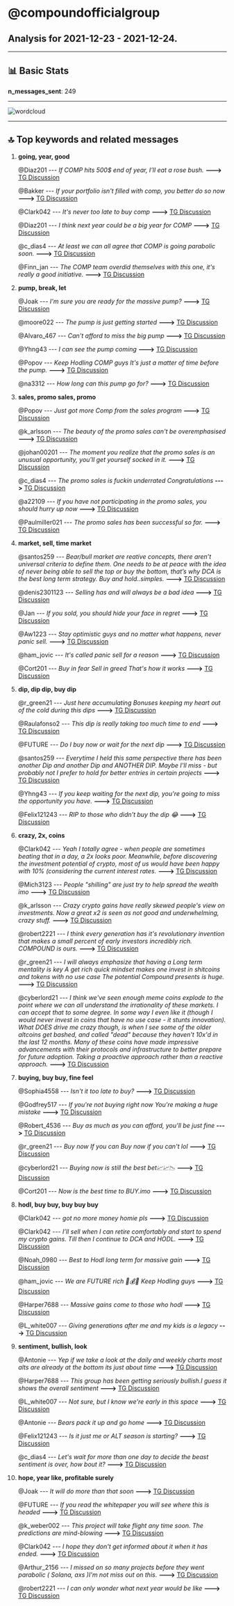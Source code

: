 # **@compoundofficialgroup**
 ## Analysis for **2021-12-23** - **2021-12-24**.

---

## 📊 **Basic Stats**

**n_messages_sent**: 249

---
![wordcloud](compoundofficialgroup_1Days_wordcloud.png)

---


## 🔝 **Top keywords and related messages**

1. **going, year, good**

    @Diaz201 --- *If COMP hits 500$ end of year, I’ll eat a rose bush.* **--->** [TG Discussion](https://t.me/compoundofficialgroup/25243)

    @Bakker --- *If your portfolio isn't filled with comp, you better do so now* **--->** [TG Discussion](https://t.me/compoundofficialgroup/25414)

    @Clark042 --- *It's never too late to buy comp* **--->** [TG Discussion](https://t.me/compoundofficialgroup/25267)

    @Diaz201 --- *I think next year could be a big year for COMP* **--->** [TG Discussion](https://t.me/compoundofficialgroup/25028)

    @c_dias4 --- *At least we can all agree that COMP is going parabolic soon.* **--->** [TG Discussion](https://t.me/compoundofficialgroup/25049)

    @Finn_jan --- *The COMP team overdid themselves with this one, it's really a good initiative.* **--->** [TG Discussion](https://t.me/compoundofficialgroup/25056)

2. **pump, break, let**

    @Joak --- *I'm sure you are ready for the massive pump?* **--->** [TG Discussion](https://t.me/compoundofficialgroup/25368)

    @moore022 --- *The pump is just getting started* **--->** [TG Discussion](https://t.me/compoundofficialgroup/25429)

    @Alvaro_467 --- *Can't afford to miss the big pump* **--->** [TG Discussion](https://t.me/compoundofficialgroup/25427)

    @Yhng43 --- *I can see the pump coming* **--->** [TG Discussion](https://t.me/compoundofficialgroup/25288)

    @Popov --- *Keep Hodling COMP guys It's just a matter of time before the pump.* **--->** [TG Discussion](https://t.me/compoundofficialgroup/25063)

    @na3312 --- *How long can this pump go for?* **--->** [TG Discussion](https://t.me/compoundofficialgroup/25360)

3. **sales, promo sales, promo**

    @Popov --- *Just got more Comp from the sales program* **--->** [TG Discussion](https://t.me/compoundofficialgroup/25375)

    @k_arlsson --- *The beauty of the promo sales can't be overemphasised* **--->** [TG Discussion](https://t.me/compoundofficialgroup/25086)

    @johan00201 --- *The moment you realize that the promo sales is an unusual opportunity, you'll get yourself socked in it.* **--->** [TG Discussion](https://t.me/compoundofficialgroup/25166)

    @c_dias4 --- *The promo sales is fuckin underrated  Congratulations* **--->** [TG Discussion](https://t.me/compoundofficialgroup/25077)

    @a22109 --- *If you have not participating in the promo sales, you should hurry up now* **--->** [TG Discussion](https://t.me/compoundofficialgroup/25384)

    @Paulmiller021 --- *The promo sales has been successful so far.* **--->** [TG Discussion](https://t.me/compoundofficialgroup/25084)

4. **market, sell, time market**

    @santos259 --- *Bear/bull market are reative concepts, there aren’t universal criteria to define them. One needs to be at peace with the idea of never being able to sell the top or buy the bottom, that’s why DCA is the best long term strategy. Buy and hold..simples.* **--->** [TG Discussion](https://t.me/compoundofficialgroup/25044)

    @denis2301123 --- *Selling has and will always be a bad idea* **--->** [TG Discussion](https://t.me/compoundofficialgroup/25200)

    @Jan --- *If you sold, you should hide your face in regret* **--->** [TG Discussion](https://t.me/compoundofficialgroup/25238)

    @Aw1223 --- *Stay optimistic guys and no matter what happens, never panic sell.* **--->** [TG Discussion](https://t.me/compoundofficialgroup/25069)

    @ham_jovic --- *It's called panic sell for a reason* **--->** [TG Discussion](https://t.me/compoundofficialgroup/25198)

    @Cort201 --- *Buy in fear  Sell in greed  That's how it works* **--->** [TG Discussion](https://t.me/compoundofficialgroup/25207)

5. **dip, dip dip, buy dip**

    @r_green21 --- *Just here accumulating Bonuses keeping my heart out of the cold during this dips* **--->** [TG Discussion](https://t.me/compoundofficialgroup/25167)

    @Raulafonso2 --- *This dip is really taking too much time to end* **--->** [TG Discussion](https://t.me/compoundofficialgroup/25039)

    @FUTURE --- *Do I buy now or wait for the next dip* **--->** [TG Discussion](https://t.me/compoundofficialgroup/25391)

    @santos259 --- *Everytime I held this same perspective there has been another Dip and another Dip and ANOTHER DIP.     Maybe I'll miss - but probably not      I prefer to hold for better entries in certain projects* **--->** [TG Discussion](https://t.me/compoundofficialgroup/25398)

    @Yhng43 --- *If you keep waiting for the next dip, you're going to miss the opportunity you have.* **--->** [TG Discussion](https://t.me/compoundofficialgroup/25392)

    @Felix121243 --- *RIP to those who didn't buy the dip 😂* **--->** [TG Discussion](https://t.me/compoundofficialgroup/25336)

6. **crazy, 2x, coins**

    @Clark042 --- *Yeah I totally agree - when people are sometimes beating that in a day, a 2x looks poor.   Meanwhile, before discovering the investment potential of crypto, most of us would have been happy with 10% (considering the current interest rates.* **--->** [TG Discussion](https://t.me/compoundofficialgroup/25211)

    @Mich3123 --- *People "shilling" are just try to help spread the wealth imo* **--->** [TG Discussion](https://t.me/compoundofficialgroup/25305)

    @k_arlsson --- *Crazy crypto gains have really skewed people's view on investments.   Now a great x2 is seen as not good and underwhelming, crazy stuff.* **--->** [TG Discussion](https://t.me/compoundofficialgroup/25208)

    @robert2221 --- *I think every generation has it's revolutionary invention that makes a small percent of early investors incredibly rich.   COMPOUND is ours.* **--->** [TG Discussion](https://t.me/compoundofficialgroup/25094)

    @r_green21 --- *I will always emphasize that having a Long term mentality is key A get rich quick mindset makes one invest in shitcoins and tokens with no use case The potential Compound presents is huge.* **--->** [TG Discussion](https://t.me/compoundofficialgroup/25042)

    @cyberlord21 --- *I think we've seen enough meme coins explode to the point where we can all understand the irrationality of these markets. I can accept that to some degree. In some way I even like it (though I would never invest in coins that have no use case - it stunts innovation). What DOES drive me crazy though, is when I see some of the older altcoins get bashed, and called "dead" because they haven't 10x'd in the last 12 months. Many of these coins have made impressive advancements with their protocols and infrastructure to better prepare for future adoption. Taking a proactive approach rather than a reactive approach.* **--->** [TG Discussion](https://t.me/compoundofficialgroup/25204)

7. **buying, buy buy, fine feel**

    @Sophia4558 --- *Isn't it too late to buy?* **--->** [TG Discussion](https://t.me/compoundofficialgroup/25264)

    @Godfrey517 --- *If you're not buying right now You're making a huge mistake* **--->** [TG Discussion](https://t.me/compoundofficialgroup/25434)

    @Robert_4536 --- *Buy as much as you can afford, you'll be just fine* **--->** [TG Discussion](https://t.me/compoundofficialgroup/25428)

    @r_green21 --- *Buy now If you can Buy now if you can't lol* **--->** [TG Discussion](https://t.me/compoundofficialgroup/25217)

    @cyberlord21 --- *Buying now is still the best bet📈📈📉* **--->** [TG Discussion](https://t.me/compoundofficialgroup/25165)

    @Cort201 --- *Now is the best time to BUY.imo* **--->** [TG Discussion](https://t.me/compoundofficialgroup/25036)

8. **hodl, buy buy, buy buy buy**

    @Clark042 --- *got no more money homie pls* **--->** [TG Discussion](https://t.me/compoundofficialgroup/25394)

    @Clark042 --- *I’ll sell when I can retire comfortably and start to spend my crypto gains. Till then I continue to DCA and HODL.* **--->** [TG Discussion](https://t.me/compoundofficialgroup/25323)

    @Noah_0980 --- *Best to Hodl long term for massive gain* **--->** [TG Discussion](https://t.me/compoundofficialgroup/25310)

    @ham_jovic --- *We are FUTURE rich 🤑💰🔥 Keep Hodling guys* **--->** [TG Discussion](https://t.me/compoundofficialgroup/25290)

    @Harper7688 --- *Massive gains come to those who hodl* **--->** [TG Discussion](https://t.me/compoundofficialgroup/25210)

    @L_white007 --- *Giving generations after me and my kids is a legacy* **--->** [TG Discussion](https://t.me/compoundofficialgroup/25162)

9. **sentiment, bullish, look**

    @Antonie --- *Yep if we take a look at the daily and weekly charts most alts are already at the bottom its just about time* **--->** [TG Discussion](https://t.me/compoundofficialgroup/25293)

    @Harper7688 --- *This group has been getting seriously bullish.I guess it shows the overall sentiment* **--->** [TG Discussion](https://t.me/compoundofficialgroup/25061)

    @L_white007 --- *Not sure, but I know we're early in this space* **--->** [TG Discussion](https://t.me/compoundofficialgroup/25030)

    @Antonie --- *Bears pack it up and go home* **--->** [TG Discussion](https://t.me/compoundofficialgroup/25248)

    @Felix121243 --- *Is it just me or ALT season is starting?* **--->** [TG Discussion](https://t.me/compoundofficialgroup/25432)

    @c_dias4 --- *Let's wait for more than one day to decide the beast sentiment is over, how bout it?* **--->** [TG Discussion](https://t.me/compoundofficialgroup/25255)

10. **hope, year like, profitable surely**

    @Joak --- *It will do more than that soon* **--->** [TG Discussion](https://t.me/compoundofficialgroup/25367)

    @FUTURE --- *If you read the whitepaper you will see where this is headed* **--->** [TG Discussion](https://t.me/compoundofficialgroup/25196)

    @k_weber002 --- *This project will take flight any time soon. The predictions are mind-blowing* **--->** [TG Discussion](https://t.me/compoundofficialgroup/25195)

    @Clark042 --- *I hope they don't get informed about it when it has ended.* **--->** [TG Discussion](https://t.me/compoundofficialgroup/25151)

    @Arthur_2156 --- *I missed on so many projects before they went parabolic ( Solana, axs )I'm not miss out on this.* **--->** [TG Discussion](https://t.me/compoundofficialgroup/25115)

    @robert2221 --- *I can only wonder what next year would be like* **--->** [TG Discussion](https://t.me/compoundofficialgroup/25023)

